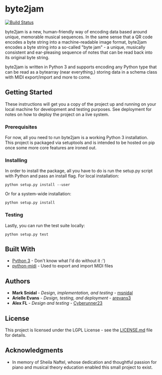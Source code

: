 # byte2jam

[![Build Status](https://travis-ci.org/msnidal/byte2jam.svg?branch=master)](https://travis-ci.org/msnidal/byte2jam)

byte2jam is a new, human-friendly way of encoding data based around unique,
memorable musical sequences. In the same sense that a QR code encodes a byte
string into a machine-readable image format, byte2jam encodes a byte string
into a so-called "byte jam" - a unique, musically consistent and ear-pleasing
sequence of notes that can be read back into its original byte string. 

byte2jam is written in Python 3 and supports encoding any Python type that can
be read as a bytearray (near everything,) storing data in a schema class with
MIDI export/import and more to come.

## Getting Started

These instructions will get you a copy of the project up and running on your
local machine for development and testing purposes. See deployment for notes on
how to deploy the project on a live system.

### Prerequisites

For now, all you need to run byte2jam is a working Python 3 installation. This
project is packaged via setuptools and is intended to be hosted on pip once some
more core features are ironed out.

### Installing

In order to install the package, all you have to do is run the setup.py script
with Python and pass an install flag. For local installation:

```
python setup.py install --user
```

Or for a system-wide installation:

```
python setup.py install
```

### Testing

Lastly, you can run the test suite locally:

```
python setup.py test
```

## Built With

* [Python 3](https://www.python.org/) - Don't know what I'd do without it :')
* [python-midi](https://pypi.python.org/pypi/midi) - Used to export and import MIDI files

## Authors

* **Mark Snidal** - *Design, implementation, and testing* - [msnidal](https://github.com/msnidal)
* **Arielle Evans** - *Design, testing, and deployment* - [arevans3](https://github.com/arevans3)
* **Alex FL** - *Design and testing* - [Cyberunner23](https://github.com/Cyberunner23)

## License

This project is licensed under the LGPL License - see the [LICENSE.md](LICENSE.md) file for details.

## Acknowledgments

* In memory of Sheila Naftel, whose dedication and thoughtful passion for piano
  and musical theory education enabled this small project to exist.

